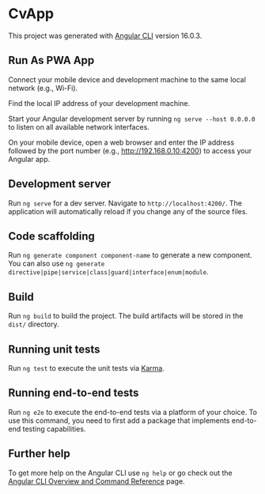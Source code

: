 # CvApp

This project was generated with [Angular CLI](https://github.com/angular/angular-cli) version 16.0.3.

## Run As PWA App

Connect your mobile device and development machine to the same local network (e.g., Wi-Fi).

Find the local IP address of your development machine.

Start your Angular development server by running `ng serve --host 0.0.0.0` to listen on all available network interfaces.

On your mobile device, open a web browser and enter the IP address followed by the port number (e.g., http://192.168.0.10:4200) to access your Angular app.

## Development server

Run `ng serve` for a dev server. Navigate to `http://localhost:4200/`. The application will automatically reload if you change any of the source files.

## Code scaffolding

Run `ng generate component component-name` to generate a new component. You can also use `ng generate directive|pipe|service|class|guard|interface|enum|module`.

## Build

Run `ng build` to build the project. The build artifacts will be stored in the `dist/` directory.

## Running unit tests

Run `ng test` to execute the unit tests via [Karma](https://karma-runner.github.io).

## Running end-to-end tests

Run `ng e2e` to execute the end-to-end tests via a platform of your choice. To use this command, you need to first add a package that implements end-to-end testing capabilities.

## Further help

To get more help on the Angular CLI use `ng help` or go check out the [Angular CLI Overview and Command Reference](https://angular.io/cli) page.
